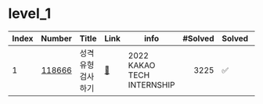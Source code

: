 # level_1

| Index |                      Number | Title              | Link                                                                         | info                       | #Solved | Solved             | Studied            |
| ----- | --------------------------: | ------------------ | ---------------------------------------------------------------------------- | -------------------------- | ------: | ------------------ | ------------------ |
| 1     | [118666](./probs/118666.py) | 성격 유형 검사하기 | [🔗](https://school.programmers.co.kr/learn/courses/30/lessons/118666) | 2022 KAKAO TECH INTERNSHIP |    3225 | :white_check_mark: | :white_check_mark: |
